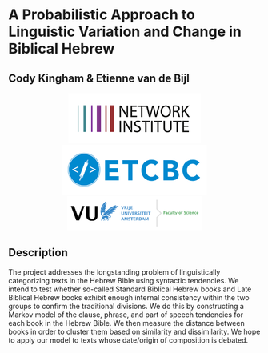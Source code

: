 # A Probabilistic Approach to Linguistic Variation and Change in Biblical Hebrew
## Cody Kingham & Etienne van de Bijl

<p align="center">
    <a href="http://www.networkinstitute.org/academy-assistants/academy-projects-17/">
        <img src="images/network_institute.png">
    </a>
    <a href="http://www.etcbc.nl">
        <img src="images/etcbc_logo.png" height=100 width=290>
    </a>
    <a href="https://science.vu.nl/en/index.aspx">
        <img src="images/science_logo.png" height=68 width=269>
    </a>
</p>

## Description
The project addresses the longstanding problem of linguistically categorizing texts in the Hebrew Bible using syntactic tendencies. We intend to test whether so-called Standard Biblical Hebrew books and Late Biblical Hebrew books exhibit enough internal consistency within the two groups to confirm the traditional divisions. We do this by constructing a Markov model of the clause, phrase, and part of speech tendencies for each book in the Hebrew Bible. We then measure the distance between books in order to cluster them based on similarity and dissimilarity. We hope to apply our model to texts whose date/origin of composition is debated. 
